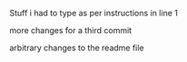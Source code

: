 Stuff i had to type as per instructions in line 1

more changes for a third commit 

arbitrary changes to the readme file
